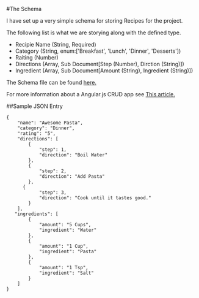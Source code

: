 #The Schema

I have set up a very simple schema for storing Recipes for the project. 

The following list is what we are storying along with the defined type.

- Recipie Name (String, Required)
- Category (String, enum:['Breakfast', 'Lunch', 'Dinner', 'Desserts'])
- Raiting (Number)
- Directions (Array, Sub Document[Step (Number), Dirction (String)])
- Ingredient (Array, Sub Document[Amount (String), Ingredient (String)])

The Schema file can be found [here.](https://github.com/landonconover/RecipeTrackerApp/blob/master/models/recipes.js)

For more information about a Angular.js CRUD app see [This article.](http://www.sitepoint.com/creating-crud-app-minutes-angulars-resource/)


##Sample JSON Entry

```
{
    "name": "Awesome Pasta",
    "category": "Dinner",
    "rating": "5",
    "directions": [
        {
            "step": 1,
            "direction": "Boil Water"
        },
        {
            "step": 2,
            "direction": "Add Pasta"
        },
      {
            "step": 3,
            "direction": "Cook until it tastes good."
        }
    ],
   "ingredients": [
        {
            "amount": "5 Cups",
            "ingredient": "Water"
        },
        {
            "amount": "1 Cup",
            "ingredient": "Pasta"
        },
     	{
            "amount": "1 Tsp",
            "ingredient": "Salt"
        }
    ]
}
```

